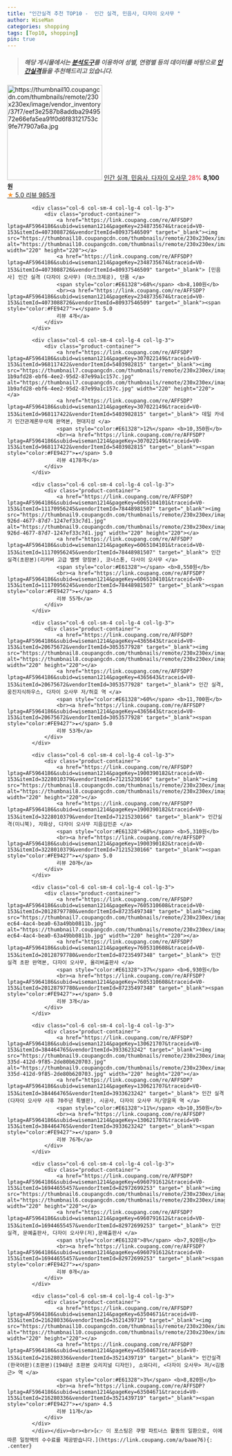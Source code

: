 ```yaml
---
title: "인간실격 추천 TOP10 -  인간 실격, 민음사, 다자이 오사무 "
author: WiseMan
categories: shopping
tags: [Top10, shopping]
pin: true
---
```


> ##### 해당 게시물에서는 [**분석도구**](https://itemscout.io/)를 이용하여 **성별**, **연령별** 등의 데이터를 바탕으로 [**인간실격**](https://link.coupang.com/a/baae76)들을 추천해드리고 있습니다.
<div class="container"><div class="row">
            <div class="col-6 col-sm-4 col-lg-4 col-lg-3">
                <div class="product-container">
                    <a href="https://link.coupang.com/re/AFFSDP?lptag=AF5964186&subid=wiseman1214&pageKey=3708759&traceid=V0-153&itemId=18266369&vendorItemId=3049648715" target="_blank"><img src="https://thumbnail10.coupangcdn.com/thumbnails/remote/230x230ex/image/vendor_inventory/37f7/eef3e2587b8addba2949572e66efa5ea91f0d6f83121753c9fe7f7907a6a.jpg" alt="https://thumbnail10.coupangcdn.com/thumbnails/remote/230x230ex/image/vendor_inventory/37f7/eef3e2587b8addba2949572e66efa5ea91f0d6f83121753c9fe7f7907a6a.jpg" width="220" height="220"></a>
                    <a href="https://link.coupang.com/re/AFFSDP?lptag=AF5964186&subid=wiseman1214&pageKey=3708759&traceid=V0-153&itemId=18266369&vendorItemId=3049648715" target="_blank"> 인간 실격, 민음사, 다자이 오사무 </a>
                    <span style="color:#E61328">28%</span> <b>8,100원</b>
                    <br><a href="https://link.coupang.com/re/AFFSDP?lptag=AF5964186&subid=wiseman1214&pageKey=3708759&traceid=V0-153&itemId=18266369&vendorItemId=3049648715" target="_blank"><span style="color:#FE9427">★</span> 5.0
                    리뷰 985개</a>
                </div>
            </div>
            
            <div class="col-6 col-sm-4 col-lg-4 col-lg-3">
                <div class="product-container">
                    <a href="https://link.coupang.com/re/AFFSDP?lptag=AF5964186&subid=wiseman1214&pageKey=2348735674&traceid=V0-153&itemId=4073088726&vendorItemId=80937546509" target="_blank"><img src="https://thumbnail10.coupangcdn.com/thumbnails/remote/230x230ex/image/vendor_inventory/feba/a6033e8257c00778ad121187fd25381b3b1510e22d679f792e0d47e91385.jpg" alt="https://thumbnail10.coupangcdn.com/thumbnails/remote/230x230ex/image/vendor_inventory/feba/a6033e8257c00778ad121187fd25381b3b1510e22d679f792e0d47e91385.jpg" width="220" height="220"></a>
                    <a href="https://link.coupang.com/re/AFFSDP?lptag=AF5964186&subid=wiseman1214&pageKey=2348735674&traceid=V0-153&itemId=4073088726&vendorItemId=80937546509" target="_blank"> [민음사] 인간 실격 (다자이 오사무) (마스크제공), 단품 </a>
                    <span style="color:#E61328">68%</span> <b>8,100원</b>
                    <br><a href="https://link.coupang.com/re/AFFSDP?lptag=AF5964186&subid=wiseman1214&pageKey=2348735674&traceid=V0-153&itemId=4073088726&vendorItemId=80937546509" target="_blank"><span style="color:#FE9427">★</span> 5.0
                    리뷰 4개</a>
                </div>
            </div>
            
            <div class="col-6 col-sm-4 col-lg-4 col-lg-3">
                <div class="product-container">
                    <a href="https://link.coupang.com/re/AFFSDP?lptag=AF5964186&subid=wiseman1214&pageKey=307022149&traceid=V0-153&itemId=968117422&vendorItemId=5403982815" target="_blank"><img src="https://thumbnail7.coupangcdn.com/thumbnails/remote/230x230ex/image/retail/images/3295499669579854-1b9afd28-ebf6-4ee2-95d2-87e99a1c157c.jpg" alt="https://thumbnail7.coupangcdn.com/thumbnails/remote/230x230ex/image/retail/images/3295499669579854-1b9afd28-ebf6-4ee2-95d2-87e99a1c157c.jpg" width="220" height="220"></a>
                    <a href="https://link.coupang.com/re/AFFSDP?lptag=AF5964186&subid=wiseman1214&pageKey=307022149&traceid=V0-153&itemId=968117422&vendorItemId=5403982815" target="_blank"> 데일 카네기 인간관계론무삭제 완역본, 현대지성 </a>
                    <span style="color:#E61328">12%</span> <b>10,350원</b>
                    <br><a href="https://link.coupang.com/re/AFFSDP?lptag=AF5964186&subid=wiseman1214&pageKey=307022149&traceid=V0-153&itemId=968117422&vendorItemId=5403982815" target="_blank"><span style="color:#FE9427">★</span> 5.0
                    리뷰 4178개</a>
                </div>
            </div>
            
            <div class="col-6 col-sm-4 col-lg-4 col-lg-3">
                <div class="product-container">
                    <a href="https://link.coupang.com/re/AFFSDP?lptag=AF5964186&subid=wiseman1214&pageKey=6065104101&traceid=V0-153&itemId=11170956245&vendorItemId=78448981507" target="_blank"><img src="https://thumbnail9.coupangcdn.com/thumbnails/remote/230x230ex/image/retail/images/2021/09/01/11/6/ad05a674-926d-4677-87d7-1247ef33c7d1.jpg" alt="https://thumbnail9.coupangcdn.com/thumbnails/remote/230x230ex/image/retail/images/2021/09/01/11/6/ad05a674-926d-4677-87d7-1247ef33c7d1.jpg" width="220" height="220"></a>
                    <a href="https://link.coupang.com/re/AFFSDP?lptag=AF5964186&subid=wiseman1214&pageKey=6065104101&traceid=V0-153&itemId=11170956245&vendorItemId=78448981507" target="_blank"> 인간 실격(초판본)(리커버 고급 벨벳 양장본), 코너스톤, 다사이 오사무 </a>
                    <span style="color:#E61328"></span> <b>8,550원</b>
                    <br><a href="https://link.coupang.com/re/AFFSDP?lptag=AF5964186&subid=wiseman1214&pageKey=6065104101&traceid=V0-153&itemId=11170956245&vendorItemId=78448981507" target="_blank"><span style="color:#FE9427">★</span> 4.5
                    리뷰 55개</a>
                </div>
            </div>
            
            <div class="col-6 col-sm-4 col-lg-4 col-lg-3">
                <div class="product-container">
                    <a href="https://link.coupang.com/re/AFFSDP?lptag=AF5964186&subid=wiseman1214&pageKey=4365643&traceid=V0-153&itemId=20675672&vendorItemId=3053577928" target="_blank"><img src="https://thumbnail8.coupangcdn.com/thumbnails/remote/230x230ex/image/vendor_inventory/a305/b92c1e96f470367861eccba3e422a7726aeb3fe097fcfb901291e4797e47.jpg" alt="https://thumbnail8.coupangcdn.com/thumbnails/remote/230x230ex/image/vendor_inventory/a305/b92c1e96f470367861eccba3e422a7726aeb3fe097fcfb901291e4797e47.jpg" width="220" height="220"></a>
                    <a href="https://link.coupang.com/re/AFFSDP?lptag=AF5964186&subid=wiseman1214&pageKey=4365643&traceid=V0-153&itemId=20675672&vendorItemId=3053577928" target="_blank"> 인간 실격, 웅진지식하우스, 다자이 오사무 저/허호 역 </a>
                    <span style="color:#E61328">60%</span> <b>11,700원</b>
                    <br><a href="https://link.coupang.com/re/AFFSDP?lptag=AF5964186&subid=wiseman1214&pageKey=4365643&traceid=V0-153&itemId=20675672&vendorItemId=3053577928" target="_blank"><span style="color:#FE9427">★</span> 5.0
                    리뷰 53개</a>
                </div>
            </div>
            
            <div class="col-6 col-sm-4 col-lg-4 col-lg-3">
                <div class="product-container">
                    <a href="https://link.coupang.com/re/AFFSDP?lptag=AF5964186&subid=wiseman1214&pageKey=1900390182&traceid=V0-153&itemId=3228010379&vendorItemId=71215230166" target="_blank"><img src="https://thumbnail8.coupangcdn.com/thumbnails/remote/230x230ex/image/vendor_inventory/3d9d/ad6e9d6caa5641b4f56f5cd4c897bb8705ae117a6c3c0c0ad5effbcad5de.jpg" alt="https://thumbnail8.coupangcdn.com/thumbnails/remote/230x230ex/image/vendor_inventory/3d9d/ad6e9d6caa5641b4f56f5cd4c897bb8705ae117a6c3c0c0ad5effbcad5de.jpg" width="220" height="220"></a>
                    <a href="https://link.coupang.com/re/AFFSDP?lptag=AF5964186&subid=wiseman1214&pageKey=1900390182&traceid=V0-153&itemId=3228010379&vendorItemId=71215230166" target="_blank"> 인간실격(미니북), 자화상, 다자이 오사무 지음김민준 </a>
                    <span style="color:#E61328">68%</span> <b>5,310원</b>
                    <br><a href="https://link.coupang.com/re/AFFSDP?lptag=AF5964186&subid=wiseman1214&pageKey=1900390182&traceid=V0-153&itemId=3228010379&vendorItemId=71215230166" target="_blank"><span style="color:#FE9427">★</span> 5.0
                    리뷰 20개</a>
                </div>
            </div>
            
            <div class="col-6 col-sm-4 col-lg-4 col-lg-3">
                <div class="product-container">
                    <a href="https://link.coupang.com/re/AFFSDP?lptag=AF5964186&subid=wiseman1214&pageKey=7605310608&traceid=V0-153&itemId=20128797780&vendorItemId=87235497348" target="_blank"><img src="https://thumbnail7.coupangcdn.com/thumbnails/remote/230x230ex/image/retail/images/2023/09/19/12/0/fa90a301-ec64-4ac4-bea0-63a49bb0811b.jpg" alt="https://thumbnail7.coupangcdn.com/thumbnails/remote/230x230ex/image/retail/images/2023/09/19/12/0/fa90a301-ec64-4ac4-bea0-63a49bb0811b.jpg" width="220" height="220"></a>
                    <a href="https://link.coupang.com/re/AFFSDP?lptag=AF5964186&subid=wiseman1214&pageKey=7605310608&traceid=V0-153&itemId=20128797780&vendorItemId=87235497348" target="_blank"> 인간 실격 초판 완역본, 다자이 오사무, 올리버출판사 </a>
                    <span style="color:#E61328">37%</span> <b>6,930원</b>
                    <br><a href="https://link.coupang.com/re/AFFSDP?lptag=AF5964186&subid=wiseman1214&pageKey=7605310608&traceid=V0-153&itemId=20128797780&vendorItemId=87235497348" target="_blank"><span style="color:#FE9427">★</span> 5.0
                    리뷰 3개</a>
                </div>
            </div>
            
            <div class="col-6 col-sm-4 col-lg-4 col-lg-3">
                <div class="product-container">
                    <a href="https://link.coupang.com/re/AFFSDP?lptag=AF5964186&subid=wiseman1214&pageKey=130621707&traceid=V0-153&itemId=384464765&vendorItemId=3933623242" target="_blank"><img src="https://thumbnail9.coupangcdn.com/thumbnails/remote/230x230ex/image/retail/images/2018/09/05/14/3/a4384e48-335d-412d-9f85-2de80b620703.jpg" alt="https://thumbnail9.coupangcdn.com/thumbnails/remote/230x230ex/image/retail/images/2018/09/05/14/3/a4384e48-335d-412d-9f85-2de80b620703.jpg" width="220" height="220"></a>
                    <a href="https://link.coupang.com/re/AFFSDP?lptag=AF5964186&subid=wiseman1214&pageKey=130621707&traceid=V0-153&itemId=384464765&vendorItemId=3933623242" target="_blank"> 인간 실격(다자이 오사무 사후 70주년 특별판), 시공사, 다자이 오사무 저/양윤옥 역 </a>
                    <span style="color:#E61328">11%</span> <b>10,350원</b>
                    <br><a href="https://link.coupang.com/re/AFFSDP?lptag=AF5964186&subid=wiseman1214&pageKey=130621707&traceid=V0-153&itemId=384464765&vendorItemId=3933623242" target="_blank"><span style="color:#FE9427">★</span> 5.0
                    리뷰 76개</a>
                </div>
            </div>
            
            <div class="col-6 col-sm-4 col-lg-4 col-lg-3">
                <div class="product-container">
                    <a href="https://link.coupang.com/re/AFFSDP?lptag=AF5964186&subid=wiseman1214&pageKey=6960791612&traceid=V0-153&itemId=16944655457&vendorItemId=82972699253" target="_blank"><img src="https://thumbnail6.coupangcdn.com/thumbnails/remote/230x230ex/image/vendor_inventory/d882/2e85257d2996c79d23eeb2beda03139843d5e47bd3948a8076f2bd81efe4.jpg" alt="https://thumbnail6.coupangcdn.com/thumbnails/remote/230x230ex/image/vendor_inventory/d882/2e85257d2996c79d23eeb2beda03139843d5e47bd3948a8076f2bd81efe4.jpg" width="220" height="220"></a>
                    <a href="https://link.coupang.com/re/AFFSDP?lptag=AF5964186&subid=wiseman1214&pageKey=6960791612&traceid=V0-153&itemId=16944655457&vendorItemId=82972699253" target="_blank"> 인간 실격, 문예출판사, 다자이 오사무(저),문예출판사 </a>
                    <span style="color:#E61328">8%</span> <b>7,920원</b>
                    <br><a href="https://link.coupang.com/re/AFFSDP?lptag=AF5964186&subid=wiseman1214&pageKey=6960791612&traceid=V0-153&itemId=16944655457&vendorItemId=82972699253" target="_blank"><span style="color:#FE9427">★</span> 
                    리뷰 0개</a>
                </div>
            </div>
            
            <div class="col-6 col-sm-4 col-lg-4 col-lg-3">
                <div class="product-container">
                    <a href="https://link.coupang.com/re/AFFSDP?lptag=AF5964186&subid=wiseman1214&pageKey=63504671&traceid=V0-153&itemId=216280336&vendorItemId=3521439719" target="_blank"><img src="https://thumbnail10.coupangcdn.com/thumbnails/remote/230x230ex/image/vendor_inventory/d0c8/6db9075011624d231d863ef19d38567a18c6bf14582abd55f6af6f754cfd.jpg" alt="https://thumbnail10.coupangcdn.com/thumbnails/remote/230x230ex/image/vendor_inventory/d0c8/6db9075011624d231d863ef19d38567a18c6bf14582abd55f6af6f754cfd.jpg" width="220" height="220"></a>
                    <a href="https://link.coupang.com/re/AFFSDP?lptag=AF5964186&subid=wiseman1214&pageKey=63504671&traceid=V0-153&itemId=216280336&vendorItemId=3521439719" target="_blank"> 인간실격(한국어판)(초판본)(1948년 초판본 오리지널 디자인), 소와다리, <다자이 오사무> 저/<김동근> 역 </a>
                    <span style="color:#E61328">3%</span> <b>8,820원</b>
                    <br><a href="https://link.coupang.com/re/AFFSDP?lptag=AF5964186&subid=wiseman1214&pageKey=63504671&traceid=V0-153&itemId=216280336&vendorItemId=3521439719" target="_blank"><span style="color:#FE9427">★</span> 4.5
                    리뷰 11개</a>
                </div>
            </div>
            </div></div><br><br>[👉 이 포스팅은 쿠팡 파트너스 활동의 일환으로, 이에 따른 일정액의 수수료를 제공받습니다.](https://link.coupang.com/a/baae76){: .center}